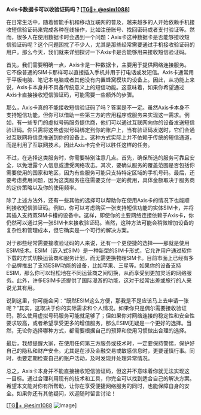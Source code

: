 **Axis卡数据卡可以收验证码吗？[[TG💪+ @esim1088](https://t.me/s/esim1088)]**

在日常生活中，随着智能手机和移动互联网的普及，越来越多的人开始依赖手机接收短信验证码来完成各种在线操作，比如注册账号、找回密码或者支付验证等。然而，很多人在使用数据卡时会遇到一个问题：Axis卡这种数据卡是否能够接收短信验证码呢？这个问题困扰了不少人，尤其是那些经常需要通过手机接收验证码的用户。那么今天，我们就来详细探讨一下Axis卡是否能够用来接收短信验证码。

首先，我们需要明确一点，Axis卡是一种数据卡，主要用于提供网络连接服务。它不像普通的SIM卡那样可以直接插入手机并用于打电话或发短信。Axis卡通常用于平板电脑、笔记本电脑或者其他没有内置蜂窝模块的设备上。因此，从功能上来说，Axis卡本身并不具备传统意义上的短信功能。这意味着，如果你希望通过Axis卡直接接收短信验证码，可能需要一些额外的步骤。

那么，Axis卡真的不能接收短信验证码了吗？答案是不一定。虽然Axis卡本身不支持短信功能，但你可以借助一些第三方的应用程序或服务来实现这一需求。例如，有一些专门的虚拟号码服务提供商，他们可以通过互联网向你的设备发送短信验证码。你只需将这些虚拟号码绑定到你的账户上，当有验证码发送时，它们会通过互联网将信息推送到你的设备上。这种方式实际上并不依赖于传统的短信通道，而是利用了互联网技术，因此Axis卡完全可以胜任这样的任务。

不过，在选择这类服务时，你需要特别注意几点。首先，确保所选的服务可靠且安全，以免泄露个人信息或遭受网络攻击。其次，要确认服务的覆盖范围是否包括你需要使用的国家和地区，因为有些服务可能只支持特定区域的手机号码。最后，还要考虑费用问题，因为这类服务往往需要支付一定的费用，具体金额取决于服务商的定价策略以及你的使用频率。

除了上述方法外，还有一些其他的选择可以帮助你在使用Axis卡的情况下也能顺利接收短信验证码。例如，你可以考虑购买一张支持短信功能的实体SIM卡，并将其插入支持双SIM卡槽的设备中。这样，即使你的主要网络连接依赖于Axis卡，你仍然可以通过另一张SIM卡来接收验证码。当然，这种方法可能会稍微增加设备的复杂性和管理成本，但它确实是一个可行的解决方案。

对于那些经常需要接收验证码的人来说，还有一个更便捷的选择——那就是使用ESIM技术。ESIM（嵌入式SIM）是一种新型的SIM卡形式，它允许用户通过软件下载的方式切换运营商和服务计划，而无需更换物理SIM卡。目前市面上已经有多个品牌推出了支持ESIM功能的设备，比如苹果、三星等。如果你的设备支持ESIM，那么你可以轻松地在不同运营商之间切换，从而享受到更加灵活的网络服务。此外，许多ESIM卡还提供了国际漫游的功能，这对于经常出差或旅行的人来说尤其有用。

说到这里，你可能会问：“既然ESIM这么方便，那我是不是应该马上去申请一张呢？”其实，这取决于你的实际需求和个人情况。如果你只是偶尔需要接收验证码，那么使用虚拟号码服务可能就足够了；但如果你对网络连接的稳定性和安全性要求较高，或者希望享受更多的增值服务，那么ESIM无疑是一个更好的选择。当然，无论你选择哪种方式，都需要根据自己的预算和使用习惯做出合理的选择。

最后，我想提醒大家，在使用任何第三方服务或技术时，一定要保持警惕，保护好自己的隐私和财产安全。尤其是在涉及金融交易或敏感信息时，更要谨慎行事。同时，也要定期检查自己的账户活动，及时发现并处理异常情况。

总之，Axis卡本身并不能直接接收短信验证码，但这并不意味着你就无法实现这一目标。通过合理利用现有的技术和工具，你完全可以找到适合自己的解决方案。希望本文能对你有所帮助，让你在享受便捷网络服务的同时，也能保障自身的安全。如果你还有其他疑问，欢迎随时留言讨论！

[[TG💪+ @esim1088](https://t.me/s/esim1088) ![Image](https://i.postimg.cc/4NQfJmqS/Snipaste-2025-05-13-00-14-12.png)]